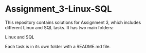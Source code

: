 # Assignment_3-Linux-SQL

This repository contains solutions for Assignment 3, which includes different Linux and SQL tasks. It has two main folders:

Linux and SQL   

Each task is in its own folder with a README.md file.
